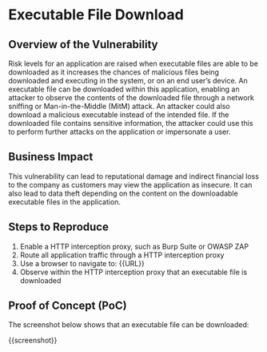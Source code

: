 # Executable File Download

## Overview of the Vulnerability

Risk levels for an application are raised when executable files are able to be downloaded as it increases the chances of malicious files being downloaded and executing in the system, or on an end user’s device. An executable file can be downloaded within this application, enabling an attacker to observe the contents of the downloaded file through a network sniffing or Man-in-the-Middle (MitM) attack. An attacker could also download a malicious executable instead of the intended file. If the downloaded file contains sensitive information, the attacker could use this to perform further attacks on the application or impersonate a user.

## Business Impact

This vulnerability can lead to reputational damage and indirect financial loss to the company as customers may view the application as insecure. It can also lead to data theft depending on the content on the downloadable executable files in the application.

## Steps to Reproduce

1. Enable a HTTP interception proxy, such as Burp Suite or OWASP ZAP
1. Route all application traffic through a HTTP interception proxy
1. Use a browser to navigate to: {{URL}}
1. Observe within the HTTP interception proxy that an executable file is downloaded

## Proof of Concept (PoC)

The screenshot below shows that an executable file can be downloaded:

{{screenshot}}
